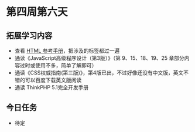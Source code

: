 # 第四周第六天
## 拓展学习内容
* 查看 [HTML 参考手册](http://www.runoob.com/tags/html-reference.html)，把涉及的标签都过一遍
* 通读《JavaScript高级程序设计（第3版）》（第 9、15、18、19、25 章部分内容过时或使用不多，简单了解即可）
* 通读《CSS权威指南(第三版)》，第4版已出，不过好像还没有中文版，英文不错的可以百度下载英文版阅读
* 通读 ThinkPHP 5.1完全开发手册

## 今日任务
* 待定
